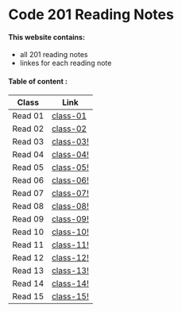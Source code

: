 # Code 201 Reading Notes

#### This website contains:
+ all 201 reading notes 
+ linkes for each reading note


#### Table of content :


**Class**  |  **Link**
----------- | ------------- 
Read 01     |  [class-01](https://israaothman.github.io/reading-notes/class-01)
Read 02     |  [class-02](http://)
Read 03     |  [class-03!](http://)
Read 04     |  [class-04!](http://)
Read 05     |  [class-05!](http://)
Read 06     |  [class-06!](http://)
Read 07     |  [class-07!](http://)
Read 08     |  [class-08!](http://)
Read 09     |  [class-09!](http://)
Read 10     |  [class-10!](http://)
Read 11     |  [class-11!](http://)
Read 12     |  [class-12!](http://)
Read 13     |  [class-13!](http://)
Read 14     |  [class-14!](http://)
Read 15     |  [class-15!](http://)






